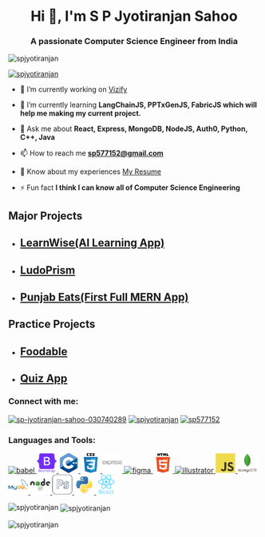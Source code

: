 <h1 align="center">Hi 👋, I'm S P Jyotiranjan Sahoo</h1>
<h3 align="center">A passionate Computer Science Engineer from India</h3>

<p align="left"> <img src="https://komarev.com/ghpvc/?username=spjyotiranjan&label=Profile%20views&color=0e75b6&style=flat" alt="spjyotiranjan" /> </p>

<p align="left"> <a href="https://github.com/ryo-ma/github-profile-trophy"><img src="https://github-profile-trophy.vercel.app/?username=spjyotiranjan" alt="spjyotiranjan" /></a> </p>

- 🔭 I’m currently working on [Vizify](https://github.com/kalviumcommunity/S54_JyotiranjanSahoo_Capstone_Vizify)

- 🌱 I’m currently learning **LangChainJS, PPTxGenJS, FabricJS which will help me making my current project.**

- 💬 Ask me about **React, Express, MongoDB, NodeJS, Auth0, Python, C++, Java**

- 📫 How to reach me **sp577152@gmail.com**

- 📄 Know about my experiences [My Resume](https://drive.google.com/file/d/1h5nya2HKTTLkkHEimCY34X5tX533lcxy/view?usp=sharing)

- ⚡ Fun fact **I think I can know all of Computer Science Engineering**


## Major Projects

- ## [LearnWise(AI Learning App)](https://github.com/spjyotiranjan/Build_A_Thon)
- ## [LudoPrism](https://github.com/spjyotiranjan/Ludo_CA2)
- ## [Punjab Eats(First Full MERN App)](https://github.com/kalviumcommunity/S54_Food_Places)


## Practice Projects

- ## [Foodable](https://github.com/spjyotiranjan/Foodable)
- ## [Quiz App](https://github.com/spjyotiranjan/React_CA4_Quiz_App)

<h3 align="left">Connect with me:</h3>
<p align="left">
<a href="https://linkedin.com/in/sp-jyotiranjan-sahoo-030740289" target="blank"><img align="center" src="https://raw.githubusercontent.com/rahuldkjain/github-profile-readme-generator/master/src/images/icons/Social/linked-in-alt.svg" alt="sp-jyotiranjan-sahoo-030740289" height="30" width="40" /></a>
<a href="https://instagram.com/spjyotiranjan" target="blank"><img align="center" src="https://raw.githubusercontent.com/rahuldkjain/github-profile-readme-generator/master/src/images/icons/Social/instagram.svg" alt="spjyotiranjan" height="30" width="40" /></a>
<a href="https://www.hackerrank.com/sp577152" target="blank"><img align="center" src="https://raw.githubusercontent.com/rahuldkjain/github-profile-readme-generator/master/src/images/icons/Social/hackerrank.svg" alt="sp577152" height="30" width="40" /></a>
</p>

<h3 align="left">Languages and Tools:</h3>
<p align="left"> <a href="https://babeljs.io/" target="_blank" rel="noreferrer"> <img src="https://www.vectorlogo.zone/logos/babeljs/babeljs-icon.svg" alt="babel" width="40" height="40"/> </a> <a href="https://getbootstrap.com" target="_blank" rel="noreferrer"> <img src="https://raw.githubusercontent.com/devicons/devicon/master/icons/bootstrap/bootstrap-plain-wordmark.svg" alt="bootstrap" width="40" height="40"/> </a> <a href="https://www.w3schools.com/cpp/" target="_blank" rel="noreferrer"> <img src="https://raw.githubusercontent.com/devicons/devicon/master/icons/cplusplus/cplusplus-original.svg" alt="cplusplus" width="40" height="40"/> </a> <a href="https://www.w3schools.com/css/" target="_blank" rel="noreferrer"> <img src="https://raw.githubusercontent.com/devicons/devicon/master/icons/css3/css3-original-wordmark.svg" alt="css3" width="40" height="40"/> </a> <a href="https://expressjs.com" target="_blank" rel="noreferrer"> <img src="https://raw.githubusercontent.com/devicons/devicon/master/icons/express/express-original-wordmark.svg" alt="express" width="40" height="40"/> </a> <a href="https://www.figma.com/" target="_blank" rel="noreferrer"> <img src="https://www.vectorlogo.zone/logos/figma/figma-icon.svg" alt="figma" width="40" height="40"/> </a> <a href="https://www.w3.org/html/" target="_blank" rel="noreferrer"> <img src="https://raw.githubusercontent.com/devicons/devicon/master/icons/html5/html5-original-wordmark.svg" alt="html5" width="40" height="40"/> </a> <a href="https://www.adobe.com/in/products/illustrator.html" target="_blank" rel="noreferrer"> <img src="https://www.vectorlogo.zone/logos/adobe_illustrator/adobe_illustrator-icon.svg" alt="illustrator" width="40" height="40"/> </a> <a href="https://developer.mozilla.org/en-US/docs/Web/JavaScript" target="_blank" rel="noreferrer"> <img src="https://raw.githubusercontent.com/devicons/devicon/master/icons/javascript/javascript-original.svg" alt="javascript" width="40" height="40"/> </a> <a href="https://www.mongodb.com/" target="_blank" rel="noreferrer"> <img src="https://raw.githubusercontent.com/devicons/devicon/master/icons/mongodb/mongodb-original-wordmark.svg" alt="mongodb" width="40" height="40"/> </a> <a href="https://www.mysql.com/" target="_blank" rel="noreferrer"> <img src="https://raw.githubusercontent.com/devicons/devicon/master/icons/mysql/mysql-original-wordmark.svg" alt="mysql" width="40" height="40"/> </a> <a href="https://nodejs.org" target="_blank" rel="noreferrer"> <img src="https://raw.githubusercontent.com/devicons/devicon/master/icons/nodejs/nodejs-original-wordmark.svg" alt="nodejs" width="40" height="40"/> </a> <a href="https://www.photoshop.com/en" target="_blank" rel="noreferrer"> <img src="https://raw.githubusercontent.com/devicons/devicon/master/icons/photoshop/photoshop-line.svg" alt="photoshop" width="40" height="40"/> </a> <a href="https://www.python.org" target="_blank" rel="noreferrer"> <img src="https://raw.githubusercontent.com/devicons/devicon/master/icons/python/python-original.svg" alt="python" width="40" height="40"/> </a> <a href="https://reactjs.org/" target="_blank" rel="noreferrer"> <img src="https://raw.githubusercontent.com/devicons/devicon/master/icons/react/react-original-wordmark.svg" alt="react" width="40" height="40"/> </a> </p>

<p><img align="left" src="https://github-readme-stats.vercel.app/api/top-langs?username=spjyotiranjan&show_icons=true&locale=en&layout=compact" alt="spjyotiranjan" /></p>

<p>&nbsp;<img align="center" src="https://github-readme-stats.vercel.app/api?username=spjyotiranjan&show_icons=true&locale=en" alt="spjyotiranjan" /></p>

<p><img align="center" src="https://github-readme-streak-stats.herokuapp.com/?user=spjyotiranjan&" alt="spjyotiranjan" /></p>
